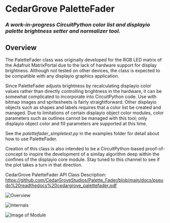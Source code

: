 # CedarGrove PaletteFader

### _A work-in-progress CircuitPython color list and displayio palette brightness setter and normalizer tool._

## Overview

The PaletteFader class was originally developed for the RGB LED matrix of the Adafruit MatrixPortal due to the lack of hardware support for display brightness. Although not tested on other devices, the class is expected to be compatible with any displayio graphics application.

Since PaletteFader adjusts brightness by recalculating displayio color values rather than directly controlling brightness in the hardware, it can be somewhat complicated to incorporate into CircuitPython code. Use with bitmap images and spritesheets is fairly straightforward. Other displayio objects such as shapes and labels requires that a color list be created and managed. Due to limitations of certain displayio object color modules, color parameters such as outlines cannot be managed with this tool; only displayio object color and fill parameters are supported at this time.

See the _palettefader_simpletest.py_ in the examples folder for detail about how to use PaletteFader.

Creation of this class is also intended to be a CircuitPython-based proof-of-concept to inspire the development of a similay algorithm deep within the confines of the displayio core module. Stay tuned to this channel to see if the plot takes a turn in that direction.

CedarGrove PaletteFader API Class Description:
https://github.com/CedarGroveStudios/Palette_Fader/blob/main/docs/pseudo%20readthedocs%20cedargrove_palettefader.pdf

![Overview](https://github.com/CedarGroveStudios/Palette_Fader/blob/main/docs/PaletteFader_Class_description.jpeg)

![Internals](https://github.com/CedarGroveStudios/Palette_Fader/blob/main/docs/PaletteFader_Class_internals.jpeg)

![Image of Module](https://github.com/CedarGroveStudios/Matrix_Weather/blob/main/photos_and_graphics/matrix_weather.jpeg)
